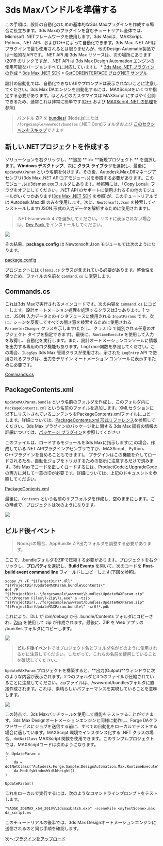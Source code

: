 # 3ds Maxバンドルを準備する

この手順は、設計の自動化のための基本的な3ds Maxプラグインを作成する場合に役立ちます。3ds Maxのプラグインを含むチュートリアル全体では、Microsoft .NETフレームワークを使用します。3ds Maxは、MAXScript、Python、NET API、およびC++によって自動化できます。3ds Max .NET APIはプラグインで最も使用されるとは限りませんが、他のDesign Automatio製品では一般的なAPIです。.NET API 用 3ds Max リソースは、次の場所にあります(2019 のリンクですが、.NET API は 3ds Max Design Automation エンジンの使用可能なバージョンすべてに対応しています)。 * [3ds Max .NET プラグインの作成](http://help.autodesk.com/view/3DSMAX/2019/ENU/?guid=__developer_3ds_max_sdk___the_learning_path_lesson_7_writing__net_plug_ins_html) * [3ds Max .NET SDK](http://help.autodesk.com/view/3DSMAX/2019/ENU/?guid=__developer_3ds_max__net_sdk_html) * [GetCOREINTERFACE ブログNET サンプル ](https://getcoreinterface.typepad.com/blog/2017/10/updated-net-api-samples-for-3ds-max-2018.html)

設計の自動化では、自動化できないUIやプロンプトは表示されないことに注意してください。3ds Max DAエンジンを自動化するには、MAXScriptをいくつか指定する必要があります。ほとんどのカスタマイズは MAXScript にすばやく公開できるため、通常これは非常に簡単です([C++](http://help.autodesk.com/view/3DSMAX/2019/ENU/?guid=__developer_3ds_max_sdk_features_function_publishing_html) および [MAXScript .NET の処理](http://help.autodesk.com/view/3DSMAX/2019/ENU/?guid=GUID-779FD7AC-953D-4567-B2A8-60B1D8695B95)を参照)

> バンドル ZIP  を [bundles/](https://github.com/Autodesk-Forge/learn.forge.designautomation/raw/master/forgesample/wwwroot/bundles/UpdateMAXParam.zip) (Node.js)または `/forgeSample/wwwroot/bundles` (.NET Core)フォルダおよび [このセクションをスキップ](designautomation/appbundle/common.md)できます

## 新しい.NETプロジェクトを作成する

ソリューションを右クリックし、**追加 ** >> **新規プロジェクト ** を選択します。**Windows デスクトップ**、次に **クラス ライブラリ**を選択し、最後に `UpdateMAXParam` という名前を付けます。その後、Autodesk.Max.Dllマネージアセンブリ(3ds Max .NET APIコアモジュール)を参照する必要があります。このモジュールは3dsmax.exeフォルダにあります。参照時には、「Copy Local」フラグをオフにしてください。.NET API のサポートに使用されるその他のモジュールがいくつかあります([3ds Max .NET SDK](http://help.autodesk.com/view/3DSMAX/2019/ENU/?guid=__developer_3ds_max__net_sdk_html) を参照)が、このチュートリアルでは Autodesk.Max.dll のみを使用します。次に、`Newtonsoft.Json` を検索してインストールします(JSON 形式の入力データを解析するために使用されます)。

> .NET Framework 4.7を選択してください。リストに表示されない場合は、[Dev Pack ](https://dotnet.microsoft.com/download/dotnet-framework/net47) をインストールしてください。

![](_media/designautomation/max/new_project.gif)

その結果、**package.config** は Newtonsoft.Json モジュールでは次のようになります。

[package.config](_snippets/modifymodels/engines/max/package.config ':include :type=code xml')

プロジェクトには `Class1.cs` クラスが含まれている必要があります。整合性を保つため、ファイルの名前を `Command.cs` に変更します。 

## Commands.cs

これは3ds Maxで実行されるメインコードです。次の内容を `Command.cs` にコピーします。設計オートメーション処理を処理するクラスは3つあります。1 つは、JSON 入力データとのインタフェースに使用される `InputParams` です。次に、シーンを反復してすべての開き窓を検索するために使用される `ParameterChanger` クラスを示します(ただし、クラス ID で識別される任意のオブジェクト タイプを指定できます)。最後に、`RuntimeExecute` を使用して入力を取得し、自動化を実行します。また、設計オートメーションコンソールに情報を出力する専用のログ機能もあります。LogTrace関数を参照してください。この場合、`ILogSys` 3ds Max 管理クラスが使用され、示された `LogEntry` API で使用されるフラグは、出力をデザイン オートメーション コンソールに表示するために必要です。 

[Commands.cs](_snippets/modifymodels/engines/max/Commands.cs ':include :type=code csharp')

## PackageContents.xml

`UpdateMAXParam.bundle` という名前のフォルダを作成し、このフォルダ内に `PackageContents.xml` という名前のファイルを追加します。XMLセクションに以下にリストされているコンテンツをPackageContents.xmlファイルにコピーします。詳細については、[PackageContents.xml 形式リファレンス](https://knowledge.autodesk.com/search-result/caas/CloudHelp/cloudhelp/2016/ENU/AutoCAD-Customization/files/GUID-BC76355D-682B-46ED-B9B7-66C95EEF2BD0-htm.html)を参照してください。3ds Max プラグインのパッケージ化に関する 3ds Max 固有の情報の詳細については、[パッケージ プラグイン](http://help.autodesk.com/view/3DSMAX/2019/ENU/?guid=__developer_writing_plug_ins_packaging_plugins_html)を参照してください

このファイルは、ロードするモジュールを3ds Maxに指示します(この場合、作成している.NET APIプラグインアセンブリですが、MAXScript、Python、C++プラグインを含めることもできます)。 プラグインはこの機能を介してロードされるため、自動化ジョブをトリガするための指示に注意するだけで済みます。3ds Maxでコードを正しくロードするには、ProductCodeとUpgradeCodeの両方に対して一意のIDが必要です。詳細については、上記のドキュメントを参照してください。

[PackageContents.xml](_snippets/modifymodels/engines/max/PackageContents.xml ':include :type=code xml')

最後に、`Contents` という名前のサブフォルダを作成し、空のままにします。この時点で、プロジェクトは次のようになります。

![](_media/designautomation/max/bundle_folders.png)

## ビルド後イベント

> Node.jsの場合、AppBundle ZIP出力フォルダを調整する必要があります。

ここで、.bundleフォルダをZIPで圧縮する必要があります。プロジェクトを右クリックし、**プロパティ**を選択し、**Build Events** を開いて、次のコードを **Post-build event command line** フィールドにコピーします(下図を参照)。

```
xcopy /Y /F "$(TargetDir)*.dll" "$(ProjectDir)UpdateMAXParam.bundle\Contents\"
del /F "$(ProjectDir)..\forgesample\wwwroot\bundles\UpdateMAXParam.zip"
"C:\Program Files\7-Zip\7z.exe" a -tzip "$(ProjectDir)../forgesample/wwwroot/bundles/UpdateMAXParam.zip" "$(ProjectDir)UpdateMAXParam.bundle\" -xr0!*.pdb
```

これにより、DLL が /bin/debug/ から .bundle/Contents フォルダにコピーされ、[7zip](https://www.7-zip.org/) を使用して zip が作成されます。最後に、ZIP を Web アプリの /bundles フォルダにコピーします。

![](_media/designautomation/max/post_build.png)
> **ビルド後イベント**ではプロジェクト名とフォルダ名がどのように使用されるかに注意してください。したがって、これらの名前を使用していることを確認してください。

`UpdateMAXParam` プロジェクトを構築すると、**出力(Output)**ウィンドウに次のような内容が表示されます。2つのフォルダと3つのファイルが圧縮されていることに注意してください。zipファイルは、/wwwroot/bundlesフォルダに直接作成されます。これは、素晴らしいパフォーマンスを実現していることを意味します。

![](_media/designautomation/max/build_output.png)

この時点で、3ds Maxバッチツールを使用して機能をテストすることができます。3ds Max Designオートメーションエンジンと同様に動作し、Forge DAクラウドサービスにジョブを送信する前に、すべての自動化をローカルでテストする場合に適しています。MAXScript 環境でインスタンス化する .NET クラスの場合、`dotNetClass` MAXScript 関数を使用できます。このサンプルプロジェクトでは、MAXScriptコードは次のようになります。

```MAXScript
fn UpdateParam =
(
	da = dotNetClass("Autodesk.Forge.Sample.DesignAutomation.Max.RuntimeExecute")
	da.ModifyWindowWidthHeight()
)

UpdateParam()
```

これをローカルで実行するには、次のようなコマンドラインプロンプトをテストします。
```CommandLine
"%ADSK_3DSMAX_x64_2019%\3dsmaxbatch.exe" -sceneFile <myTestScene>.max da_script.ms
```
このチュートリアルの後半では、3ds Max Designオートメーションエンジンに送信されるのと同じ手順を確認します。

次へ:[プラグインをアップロード](designautomation/appbundle/common)